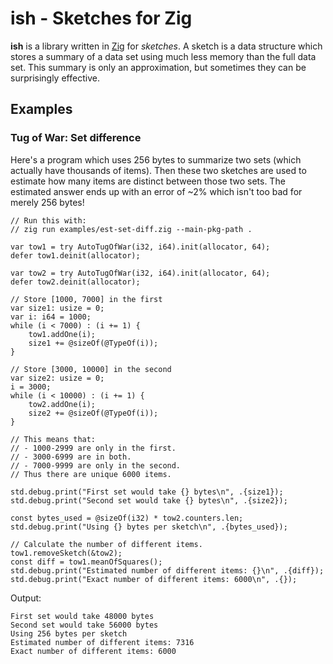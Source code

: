# ish - Sketches for Zig

**ish** is a library written in [Zig](https://ziglang.org/) for _sketches_.
A sketch is a data structure which stores a summary of a data set using much less memory than the full data set.
This summary is only an approximation, but sometimes they can be surprisingly effective.

## Examples

### Tug of War: Set difference

Here's a program which uses 256 bytes to summarize two sets (which actually have thousands of items).
Then these two sketches are used to estimate how many items are distinct between those two sets.
The estimated answer ends up with an error of ~2% which isn't too bad for merely 256 bytes!

```zig
// Run this with:
// zig run examples/est-set-diff.zig --main-pkg-path .

var tow1 = try AutoTugOfWar(i32, i64).init(allocator, 64);
defer tow1.deinit(allocator);

var tow2 = try AutoTugOfWar(i32, i64).init(allocator, 64);
defer tow2.deinit(allocator);

// Store [1000, 7000] in the first
var size1: usize = 0;
var i: i64 = 1000;
while (i < 7000) : (i += 1) {
	tow1.addOne(i);
	size1 += @sizeOf(@TypeOf(i));
}

// Store [3000, 10000] in the second
var size2: usize = 0;
i = 3000;
while (i < 10000) : (i += 1) {
	tow2.addOne(i);
	size2 += @sizeOf(@TypeOf(i));
}

// This means that:
// - 1000-2999 are only in the first.
// - 3000-6999 are in both.
// - 7000-9999 are only in the second.
// Thus there are unique 6000 items.

std.debug.print("First set would take {} bytes\n", .{size1});
std.debug.print("Second set would take {} bytes\n", .{size2});

const bytes_used = @sizeOf(i32) * tow2.counters.len;
std.debug.print("Using {} bytes per sketch\n", .{bytes_used});

// Calculate the number of different items.
tow1.removeSketch(&tow2);
const diff = tow1.meanOfSquares();
std.debug.print("Estimated number of different items: {}\n", .{diff});
std.debug.print("Exact number of different items: 6000\n", .{});
```

Output:

```
First set would take 48000 bytes
Second set would take 56000 bytes
Using 256 bytes per sketch
Estimated number of different items: 7316
Exact number of different items: 6000
```
